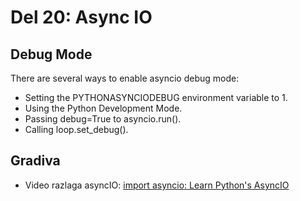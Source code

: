# Del 20: Async IO

## Debug Mode
There are several ways to enable asyncio debug mode:
- Setting the PYTHONASYNCIODEBUG environment variable to 1.
- Using the Python Development Mode.
- Passing debug=True to asyncio.run().
- Calling loop.set_debug().

## Gradiva
- Video razlaga asyncIO: [import asyncio: Learn Python's AsyncIO](https://www.youtube.com/watch?v=Xbl7XjFYsN4&list=PLhNSoGM2ik6SIkVGXWBwerucXjgP1rHmB)

